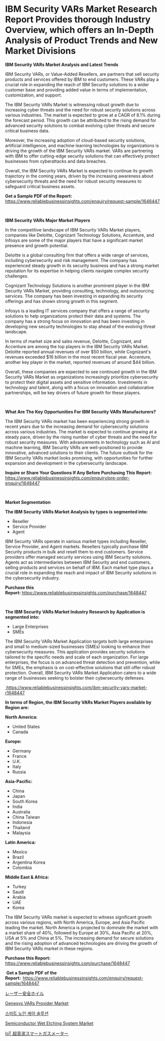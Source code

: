 <p><h1>IBM Security VARs Market Research Report Provides thorough Industry Overview, which offers an In-Depth Analysis of Product Trends and New Market Divisions</h1></p><p><strong>IBM Security VARs Market Analysis and Latest Trends</strong></p>
<p><p>IBM Security VARs, or Value-Added Resellers, are partners that sell security products and services offered by IBM to end customers. These VARs play a crucial role in expanding the reach of IBM Security solutions to a wider customer base and providing added value in terms of implementation, customization, and support.</p><p>The IBM Security VARs Market is witnessing robust growth due to increasing cyber threats and the need for robust security solutions across various industries. The market is expected to grow at a CAGR of 8.1% during the forecast period. This growth can be attributed to the rising demand for advanced security solutions to combat evolving cyber threats and secure critical business data.</p><p>Moreover, the increasing adoption of cloud-based security solutions, artificial intelligence, and machine learning technologies by organizations is driving the growth of the IBM Security VARs market. VARs are partnering with IBM to offer cutting-edge security solutions that can effectively protect businesses from cyberattacks and data breaches.</p><p>Overall, the IBM Security VARs Market is expected to continue its growth trajectory in the coming years, driven by the increasing awareness about cybersecurity threats and the need for robust security measures to safeguard critical business assets.</p></p>
<p><strong>Get a Sample PDF of the Report:&nbsp;</strong> <a href="https://www.reliablebusinessinsights.com/enquiry/request-sample/1648447">https://www.reliablebusinessinsights.com/enquiry/request-sample/1648447</a></p>
<p>&nbsp;</p>
<p><strong>IBM Security VARs Major Market Players</strong></p>
<p><p>In the competitive landscape of IBM Security VARs Market players, companies like Deloitte, Cognizant Technology Solutions, Accenture, and Infosys are some of the major players that have a significant market presence and growth potential.</p><p>Deloitte is a global consulting firm that offers a wide range of services, including cybersecurity and risk management. The company has experienced steady growth in its security business and has a strong market reputation for its expertise in helping clients navigate complex security challenges.</p><p>Cognizant Technology Solutions is another prominent player in the IBM Security VARs Market, providing consulting, technology, and outsourcing services. The company has been investing in expanding its security offerings and has shown strong growth in this segment.</p><p>Infosys is a leading IT services company that offers a range of security solutions to help organizations protect their data and systems. The company has a strong focus on innovation and has been investing in developing new security technologies to stay ahead of the evolving threat landscape.</p><p>In terms of market size and sales revenue, Deloitte, Cognizant, and Accenture are among the top players in the IBM Security VARs Market. Deloitte reported annual revenues of over $50 billion, while Cognizant's revenues exceeded $16 billion in the most recent fiscal year. Accenture, another key player in the market, reported revenues of around $44 billion.</p><p>Overall, these companies are expected to see continued growth in the IBM Security VARs Market as organizations increasingly prioritize cybersecurity to protect their digital assets and sensitive information. Investments in technology and talent, along with a focus on innovation and collaborative partnerships, will be key drivers of future growth for these players.</p></p>
<p>&nbsp;</p>
<p><strong>What Are The Key Opportunities For IBM Security VARs Manufacturers?</strong></p>
<p><p>The IBM Security VARs market has been experiencing strong growth in recent years due to the increasing demand for cybersecurity solutions across various industries. The market is expected to continue growing at a steady pace, driven by the rising number of cyber threats and the need for robust security measures. With advancements in technology such as AI and machine learning, IBM Security VARs are well-positioned to provide innovative, advanced solutions to their clients. The future outlook for the IBM Security VARs market looks promising, with opportunities for further expansion and development in the cybersecurity landscape.</p></p>
<p><strong>Inquire or Share Your Questions If Any Before Purchasing This Report:</strong> <a href="https://www.reliablebusinessinsights.com/enquiry/pre-order-enquiry/1648447">https://www.reliablebusinessinsights.com/enquiry/pre-order-enquiry/1648447</a></p>
<p>&nbsp;</p>
<p><strong>Market Segmentation</strong></p>
<p><strong>The IBM Security VARs Market Analysis by types is segmented into:</strong></p>
<p><ul><li>Reseller</li><li>Service Provider</li><li>Agent</li></ul></p>
<p><p>IBM Security VARs operate in various market types including Reseller, Service Provider, and Agent markets. Resellers typically purchase IBM Security products in bulk and resell them to end customers. Service providers offer managed security services using IBM Security solutions. Agents act as intermediaries between IBM Security and end customers, selling products and services on behalf of IBM. Each market type plays a crucial role in expanding the reach and impact of IBM Security solutions in the cybersecurity industry.</p></p>
<p><strong>Purchase this Report:&nbsp;</strong><a href="https://www.reliablebusinessinsights.com/purchase/1648447">https://www.reliablebusinessinsights.com/purchase/1648447</a></p>
<p>&nbsp;</p>
<p><strong>The IBM Security VARs Market Industry Research by Application is segmented into:</strong></p>
<p><ul><li>Large Enterprises</li><li>SMEs</li></ul></p>
<p><p>The IBM Security VARs Market Application targets both large enterprises and small to medium-sized businesses (SMEs) looking to enhance their cybersecurity measures. This application provides security solutions tailored to the specific needs and scale of each organization. For large enterprises, the focus is on advanced threat detection and prevention, while for SMEs, the emphasis is on cost-effective solutions that still offer robust protection. Overall, IBM Security VARs Market Application caters to a wide range of businesses seeking to bolster their cybersecurity defenses.</p></p>
<p><a href="https://www.reliablebusinessinsights.com/ibm-security-vars-market-r1648447">&nbsp;https://www.reliablebusinessinsights.com/ibm-security-vars-market-r1648447</a></p>
<p><strong>In terms of Region, the IBM Security VARs Market Players available by Region are:</strong></p>
<p>
    <p> <strong> North America: </strong>
        <ul>
            <li>United States</li>
            <li>Canada</li>
        </ul>
        </p> 
    <p> <strong> Europe: </strong>
        <ul>
            <li>Germany</li>
            <li>France</li>
            <li>U.K.</li>
            <li>Italy</li>
            <li>Russia</li>
        </ul>
        </p> 
    <p> <strong> Asia-Pacific: </strong>
        <ul>
            <li>China</li>
            <li>Japan</li>
            <li>South Korea</li>
            <li>India</li>
            <li>Australia</li>
            <li>China Taiwan</li>
            <li>Indonesia</li>
            <li>Thailand</li>
            <li>Malaysia</li>
        </ul>
        </p> 
    <p> <strong> Latin America: </strong>
        <ul>
            <li>Mexico</li>
            <li>Brazil</li>
            <li>Argentina Korea</li>
            <li>Colombia</li>
        </ul>
        </p> 
    <p> <strong> Middle East & Africa: </strong>
        <ul>
            <li>Turkey</li>
            <li>Saudi</li>
            <li>Arabia</li>
            <li>UAE</li>
            <li>Korea</li>
        </ul>
    </p>
    </p>
<p><p>The IBM Security VARs market is expected to witness significant growth across various regions, with North America, Europe, and Asia Pacific leading the market. North America is projected to dominate the market with a market share of 40%, followed by Europe at 30%, Asia Pacific at 20%, USA at 5% and China at 5%. The increasing demand for secure solutions and the rising adoption of advanced technologies are driving the growth of IBM Security VARs market in these regions.</p></p>
<p><strong>Purchase this Report: </strong><a href="https://www.reliablebusinessinsights.com/purchase/1648447">https://www.reliablebusinessinsights.com/purchase/1648447</a></p>
<p>&nbsp;<strong>Get a Sample PDF of the Report:&nbsp;&nbsp;</strong><a href="https://www.reliablebusinessinsights.com/enquiry/request-sample/1648447">https://www.reliablebusinessinsights.com/enquiry/request-sample/1648447</a></p>
<p><strong></strong></p>
<p><p><a href="https://github.com/LeanneBruen2023/Market-Research-Report-List-2/blob/main/5469658108790.md">レーザー安全ホイル</a></p><p><a href="https://github.com/Alonsoolds3wq1d81czn8rbol/Market-Research-Report-List-2/blob/main/genesys-vars-provider-market.md">Genesys VARs Provider Market</a></p><p><a href="https://github.com/rrmadityapu/Market-Research-Report-List-1/blob/main/2176178103685.md">스마트 노인 케어 솔루션</a></p><p><a href="https://issuu.com/reportprime-2/docs/semiconductor-wet-etching-system-market-size-2030.">Semiconductor Wet Etching System Market</a></p><p><a href="https://github.com/charm854/Market-Research-Report-List-1/blob/main/9958353108791.md">IoT 超音波スマートガスメーター</a></p></p>